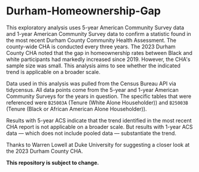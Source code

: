 # Durham-Homeownership-Gap

This exploratory analysis uses 5-year American Community Survey data and 1-year American Community Survey data to confirm a statistic found in the most recent Durham County Community Health Assessment. The county-wide CHA is conducted every three years. The 2023 Durham County CHA noted that the gap in homeownership rates between Black and white participants had markedly increased since 2019. However, the CHA's sample size was small. This analysis aims to see whether the indicated trend is applicable on a broader scale. 

Data used in this analysis was pulled from the Census Bureau API via tidycensus. All data points come from the 5-year and 1-year American Community Surveys for the years in question. The specific tables that were referenced were `B25003A` (Tenure (White Alone Householder)) and `B25003B` (Tenure (Black or African American Alone Householder)).

Results with 5-year ACS indicate that the trend identified in the most recent CHA report is not applicable on a broader scale. But results with 1-year ACS data — which does not include pooled data — substantiate the trend. 

Thanks to Warren Lowell at Duke University for suggesting a closer look at the 2023 Durham County CHA.

**This repository is subject to change.**
